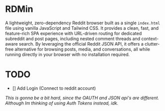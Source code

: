 # RDMin

A lightweight, zero-dependency Reddit browser built as a single `index.html` file using vanilla JavaScript and Tailwind CSS. 
It provides a clean, fast, and feature-rich SPA experience with URL-driven routing for dedicated subreddit and post pages, including nested comment threads and context-aware search. 
By leveraging the official Reddit JSON API, it offers a clutter-free alternative for browsing posts, media, and conversations, all while running directly in your browser with no installation required.

# TODO
- [] Add Login (Connect to reddit account)
  
<em>This is gonna be a bit hard, since the OAUTH and JSON api's are different. Although Im thinking of using Auth Tokens instead, idk.<em>
